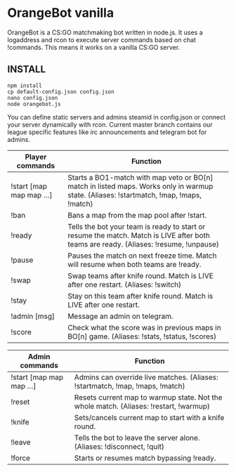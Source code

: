 # OrangeBot vanilla
OrangeBot is a CS:GO matchmaking bot written in node.js. It uses a logaddress and rcon to execute server commands based on chat !commands. This means it works on a vanilla CS:GO server.

## INSTALL
```
npm install
cp default-config.json config.json
nano config.json
node orangebot.js
```
You can define static servers and admins steamid in config.json or connect your server dynamically with rcon.
Current master branch contains our league specific features like irc announcements and telegram bot for admins.

| Player commands        | Function                                                                                                                              |
|------------------------|---------------------------------------------------------------------------------------------------------------------------------------|
| !start [map map map …] | Starts a BO1-match with map veto or BO[n] match in listed maps. Works only in warmup state. (Aliases: !startmatch, !map, !maps, !match)                           |
| !ban                   | Bans a map from the map pool after !start. |
| !ready                 | Tells the bot your team is ready to start or resume the match. Match is LIVE after both teams are ready. (Aliases: !resume, !unpause) |
| !pause                 | Pauses the match on next freeze time. Match will resume when both teams are !ready.                                                   |
| !swap                  | Swap teams after knife round. Match is LIVE after one restart. (Aliases: !switch)                                                     |
| !stay                  | Stay on this team after knife round. Match is LIVE after one restart.                                                                 |
| !admin [msg]           | Message an admin on telegram. |
| !score                 | Check what the score was in previous maps in BO[n] game. (Aliases: !stats, !status, !scores)                                          |

| Admin commands         | Function                                                                                                                              |
|------------------------|---------------------------------------------------------------------------------------------------------------------------------------|
| !start [map map map …] | Admins can override live matches. (Aliases: !startmatch, !map, !maps, !match)                           |
| !reset                 | Resets current map to warmup state. Not the whole match. (Aliases: !restart, !warmup)                                                 |
| !knife                 | Sets/cancels current map to start with a knife round.                                                                                 |
| !leave                 | Tells the bot to leave the server alone. (Aliases: !disconnect, !quit)                                                                |
| !force                 | Starts or resumes match bypassing !ready.                                                                                             |

